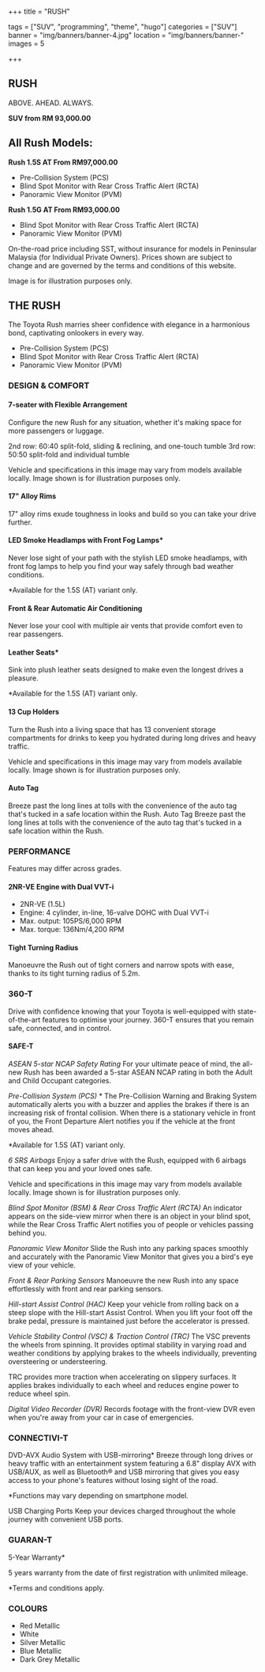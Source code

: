+++
title = "RUSH"

tags = ["SUV", "programming", "theme", "hugo"]
categories = ["SUV"]
banner = "img/banners/banner-4.jpg"
location = "img/banners/banner-"
images = 5


+++
## RUSH

ABOVE. AHEAD. ALWAYS.

**SUV from RM 93,000.00**

## All Rush Models:

**Rush 1.5S AT  From RM97,000.00**
- Pre-Collision System (PCS)
- Blind Spot Monitor with Rear Cross Traffic Alert (RCTA)
- Panoramic View Monitor (PVM)

**Rush 1.5G AT  From RM93,000.00**
- Blind Spot Monitor with Rear Cross Traffic Alert (RCTA)
- Panoramic View Monitor (PVM)

On-the-road price including SST, without insurance for models in Peninsular Malaysia (for Individual Private Owners).
Prices shown are subject to change and are governed by the terms and conditions of this website.

Image is for illustration purposes only.
 
## THE RUSH
The Toyota Rush marries sheer confidence with elegance in a harmonious bond, captivating onlookers in every way.

- Pre-Collision System (PCS)
- Blind Spot Monitor with Rear Cross Traffic Alert (RCTA)
- Panoramic View Monitor (PVM)

### DESIGN & COMFORT
#### 7-seater with Flexible Arrangement
Configure the new Rush for any situation, whether it's making space for more passengers or luggage.

2nd row: 60:40 split-fold, sliding & reclining, and one-touch tumble
3rd row: 50:50 split-fold and individual tumble

Vehicle and specifications in this image may vary from models available locally.
Image shown is for illustration purposes only.

#### 17" Alloy Rims
17" alloy rims exude toughness in looks and build so you can take your drive further.

#### LED Smoke Headlamps with Front Fog Lamps*
Never lose sight of your path with the stylish LED smoke headlamps, with front fog lamps to help you find your way safely through bad weather conditions.

*Available for the 1.5S (AT) variant only.

#### Front & Rear Automatic Air Conditioning
Never lose your cool with multiple air vents that provide comfort even to rear passengers.

#### Leather Seats*
Sink into plush leather seats designed to make even the longest drives a pleasure.

*Available for the 1.5S (AT) variant only.

#### 13 Cup Holders
Turn the Rush into a living space that has 13 convenient storage compartments for drinks to keep you hydrated during long drives and heavy traffic.

Vehicle and specifications in this image may vary from models available locally.
Image shown is for illustration purposes only.

#### Auto Tag
Breeze past the long lines at tolls with the convenience of the auto tag that's tucked in a safe location within the Rush.
Auto Tag
Breeze past the long lines at tolls with the convenience of the auto tag that's tucked in a safe location within the Rush.


### PERFORMANCE
Features may differ across grades.

#### 2NR-VE Engine with Dual VVT-i
- 2NR-VE (1.5L)
- Engine: 4 cylinder, in-line, 16-valve DOHC with Dual VVT-i
- Max. output: 105PS/6,000 RPM
- Max. torque: 136Nm/4,200 RPM

#### Tight Turning Radius
Manoeuvre the Rush out of tight corners and narrow spots with ease, thanks to its tight turning radius of 5.2m.


### 360-T
Drive with confidence knowing that your Toyota is well-equipped with state-of-the-art features to optimise your journey. 360-T ensures that you remain safe, connected, and in control.

#### SAFE-T
*ASEAN 5-star NCAP Safety Rating*
For your ultimate peace of mind, the all-new Rush has been awarded a 5-star ASEAN NCAP rating in both the Adult and Child Occupant categories.

*Pre-Collision System (PCS)* *
The Pre-Collision Warning and Braking System automatically alerts you with a buzzer and applies the brakes if there is an increasing risk of frontal collision. When there is a stationary vehicle in front of you, the Front Departure Alert notifies you if the vehicle at the front moves ahead.

*Available for 1.5S (AT) variant only.

*6 SRS Airbags*
Enjoy a safer drive with the Rush, equipped with 6 airbags that can keep you and your loved ones safe.

Vehicle and specifications in this image may vary from models available locally.
Image shown is for illustration purposes only.

*Blind Spot Monitor (BSM) & Rear Cross Traffic Alert (RCTA)*
An indicator appears on the side-view mirror when there is an object in your blind spot, while the Rear Cross Traffic Alert notifies you of people or vehicles passing behind you.

*Panoramic View Monitor*
Slide the Rush into any parking spaces smoothly and accurately with the Panoramic View Monitor that gives you a bird's eye view of your vehicle.

*Front & Rear Parking Sensors*
Manoeuvre the new Rush into any space effortlessly with front and rear parking sensors.

*Hill-start Assist Control (HAC)*
Keep your vehicle from rolling back on a steep slope with the Hill-start Assist Control. When you lift your foot off the brake pedal, pressure is maintained just before the accelerator is pressed.

*Vehicle Stability Control (VSC) & Traction Control (TRC)*
The VSC prevents the wheels from spinning. It provides optimal stability in varying road and weather conditions by applying brakes to the wheels individually, preventing oversteering or understeering.

TRC provides more traction when accelerating on slippery surfaces. It applies brakes individually to each wheel and reduces engine power to reduce wheel spin.

*Digital Video Recorder (DVR)*
Records footage with the front-view DVR even when you're away from your car in case of emergencies.


### CONNECTIVI-T
DVD-AVX Audio System with USB-mirroring*
Breeze through long drives or heavy traffic with an entertainment system featuring a 6.8" display AVX with USB/AUX, as well as Bluetooth® and USB mirroring that gives you easy access to your phone's features without losing sight of the road.

*Functions may vary depending on smartphone model.

USB Charging Ports
Keep your devices charged throughout the whole journey with convenient USB ports.

### GUARAN-T
5-Year Warranty*

5 years warranty from the date of first registration with unlimited mileage.

*Terms and conditions apply.

### COLOURS
- Red Metallic
- White
- Silver Metallic
- Blue Metallic
- Dark Grey Metallic
